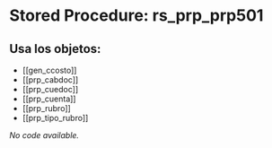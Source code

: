 # Stored Procedure: rs_prp_prp501

## Usa los objetos:
- [[gen_ccosto]]
- [[prp_cabdoc]]
- [[prp_cuedoc]]
- [[prp_cuenta]]
- [[prp_rubro]]
- [[prp_tipo_rubro]]

*No code available.*
